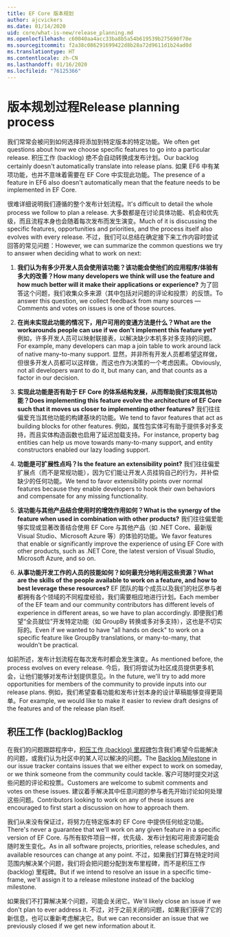 ```yaml
---
title: EF Core 版本规划
author: ajcvickers
ms.date: 01/14/2020
uid: core/what-is-new/release_planning.md
ms.openlocfilehash: c60040aa4acc33ba8b5a54b619539b275690f70e
ms.sourcegitcommit: f2a38c086291699422d8b28a72d9611d1b24ad0d
ms.translationtype: HT
ms.contentlocale: zh-CN
ms.lasthandoff: 01/16/2020
ms.locfileid: "76125366"
---
```

# <a name="release-planning-process"></a><span data-ttu-id="1bb16-102">版本规划过程</span><span class="sxs-lookup"><span data-stu-id="1bb16-102">Release planning process</span></span>

<span data-ttu-id="1bb16-103">我们常常会被问到如何选择将添加到特定版本的特定功能。</span><span class="sxs-lookup"><span data-stu-id="1bb16-103">We often get questions about how we choose specific features to go into a particular release.</span></span>
<span data-ttu-id="1bb16-104">积压工作 (backlog) 绝不会自动转换成发布计划。</span><span class="sxs-lookup"><span data-stu-id="1bb16-104">Our backlog certainly doesn't automatically translate into release plans.</span></span>
<span data-ttu-id="1bb16-105">如果 EF6 中有某项功能，也并不意味着需要在 EF Core 中实现此功能。</span><span class="sxs-lookup"><span data-stu-id="1bb16-105">The presence of a feature in EF6 also doesn't automatically mean that the feature needs to be implemented in EF Core.</span></span>

<span data-ttu-id="1bb16-106">很难详细说明我们遵循的整个发布计划流程。</span><span class="sxs-lookup"><span data-stu-id="1bb16-106">It's difficult to detail the whole process we follow to plan a release.</span></span>
<span data-ttu-id="1bb16-107">大多数都是在讨论具体功能、机会和优先级，而且流程本身也会随着每次发布而发生演变。</span><span class="sxs-lookup"><span data-stu-id="1bb16-107">Much of it is discussing the specific features, opportunities and priorities, and the process itself also evolves with every release.</span></span>
<span data-ttu-id="1bb16-108">不过，我们可以总结在确定接下来工作内容时尝试回答的常见问题：</span><span class="sxs-lookup"><span data-stu-id="1bb16-108">However, we can summarize the common questions we try to answer when deciding what to work on next:</span></span>

1. <span data-ttu-id="1bb16-109">**我们认为有多少开发人员会使用该功能？该功能会使他们的应用程序/体验有多大的改善？**</span><span class="sxs-lookup"><span data-stu-id="1bb16-109">**How many developers we think will use the feature and how much better will it make their applications or experience?**</span></span> <span data-ttu-id="1bb16-110">为了回答这个问题，我们收集众多来源（其中包括对问题的评论和投票）的反馈。</span><span class="sxs-lookup"><span data-stu-id="1bb16-110">To answer this question, we collect feedback from many sources — Comments and votes on issues is one of those sources.</span></span>

2. <span data-ttu-id="1bb16-111">**在尚未实现此功能的情况下，用户可用的变通方法是什么？**</span><span class="sxs-lookup"><span data-stu-id="1bb16-111">**What are the workarounds people can use if we don't implement this feature yet?**</span></span> <span data-ttu-id="1bb16-112">例如，许多开发人员可以映射联接表，以解决缺少本机多对多支持的问题。</span><span class="sxs-lookup"><span data-stu-id="1bb16-112">For example, many developers can map a join table to work around lack of native many-to-many support.</span></span> <span data-ttu-id="1bb16-113">显然，并非所有开发人员都希望这样做，但很多开发人员都可以这样做，而这也作为决策的一个考虑因素。</span><span class="sxs-lookup"><span data-stu-id="1bb16-113">Obviously, not all developers want to do it, but many can, and that counts as a factor in our decision.</span></span>

3. <span data-ttu-id="1bb16-114">**实现此功能是否有助于 EF Core 的体系结构发展，从而帮助我们实现其他功能？**</span><span class="sxs-lookup"><span data-stu-id="1bb16-114">**Does implementing this feature evolve the architecture of EF Core such that it moves us closer to implementing other features?**</span></span> <span data-ttu-id="1bb16-115">我们往往偏爱充当其他功能的构建基块的功能。</span><span class="sxs-lookup"><span data-stu-id="1bb16-115">We tend to favor features that act as building blocks for other features.</span></span> <span data-ttu-id="1bb16-116">例如，属性包实体可有助于提供多对多支持，而且实体构造函数也启用了延迟加载支持。</span><span class="sxs-lookup"><span data-stu-id="1bb16-116">For instance, property bag entities can help us move towards many-to-many support, and entity constructors enabled our lazy loading support.</span></span>

4. <span data-ttu-id="1bb16-117">**功能是可扩展性点吗？**</span><span class="sxs-lookup"><span data-stu-id="1bb16-117">**Is the feature an extensibility point?**</span></span> <span data-ttu-id="1bb16-118">我们往往偏爱扩展点（而不是常规功能），因为它们能让开发人员挂钩自己的行为，并补偿缺少的任何功能。</span><span class="sxs-lookup"><span data-stu-id="1bb16-118">We tend to favor extensibility points over normal features because they enable developers to hook their own behaviors and compensate for any missing functionality.</span></span>

5. <span data-ttu-id="1bb16-119">**该功能与其他产品结合使用时的增效作用如何？**</span><span class="sxs-lookup"><span data-stu-id="1bb16-119">**What is the synergy of the feature when used in combination with other products?**</span></span> <span data-ttu-id="1bb16-120">我们往往偏爱能够实现或显著改善结合使用 EF Core 与其他产品（如 .NET Core、最新版 Visual Studio、Microsoft Azure 等）的体验的功能。</span><span class="sxs-lookup"><span data-stu-id="1bb16-120">We favor features that enable or significantly improve the experience of using EF Core with other products, such as .NET Core, the latest version of Visual Studio, Microsoft Azure, and so on.</span></span>

6. <span data-ttu-id="1bb16-121">**从事功能开发工作的人员的技能如何？如何最充分地利用这些资源？**</span><span class="sxs-lookup"><span data-stu-id="1bb16-121">**What are the skills of the people available to work on a feature, and how to best leverage these resources?**</span></span> <span data-ttu-id="1bb16-122">EF 团队的每个成员以及我们的社区参与者都拥有各个领域的不同程度经验，我们需要相应地进行计划。</span><span class="sxs-lookup"><span data-stu-id="1bb16-122">Each member of the EF team and our community contributors has different levels of experience in different areas, so we have to plan accordingly.</span></span> <span data-ttu-id="1bb16-123">即便我们希望“全员就位”开发特定功能（如 GroupBy 转换或多对多支持），这也是不切实际的。</span><span class="sxs-lookup"><span data-stu-id="1bb16-123">Even if we wanted to have "all hands on deck" to work on a specific feature like GroupBy translations, or many-to-many, that wouldn't be practical.</span></span>

<span data-ttu-id="1bb16-124">如前所述，发布计划流程在每次发布时都会发生演变。</span><span class="sxs-lookup"><span data-stu-id="1bb16-124">As mentioned before, the process evolves on every release.</span></span>
<span data-ttu-id="1bb16-125">今后，我们将尝试为社区成员提供更多机会，让他们能够对发布计划提供意见。</span><span class="sxs-lookup"><span data-stu-id="1bb16-125">In the future, we'll try to add more opportunities for members of the community to provide inputs into our release plans.</span></span>
<span data-ttu-id="1bb16-126">例如，我们希望查看功能和发布计划本身的设计草稿能够变得更简单。</span><span class="sxs-lookup"><span data-stu-id="1bb16-126">For example, we would like to make it easier to review draft designs of the features and of the release plan itself.</span></span>

## <a name="backlog"></a><span data-ttu-id="1bb16-127">积压工作 (backlog)</span><span class="sxs-lookup"><span data-stu-id="1bb16-127">Backlog</span></span>

<span data-ttu-id="1bb16-128">在我们的问题跟踪程序中，[积压工作 (backlog) 里程碑](https://github.com/aspnet/EntityFrameworkCore/issues?q=is%3Aopen+is%3Aissue+milestone%3ABacklog+sort%3Areactions-%2B1-desc)包含我们希望今后能解决的问题，或我们认为社区中的某人可以解决的问题。</span><span class="sxs-lookup"><span data-stu-id="1bb16-128">The [Backlog Milestone](https://github.com/aspnet/EntityFrameworkCore/issues?q=is%3Aopen+is%3Aissue+milestone%3ABacklog+sort%3Areactions-%2B1-desc) in our issue tracker contains issues that we either expect to work on someday, or we think someone from the community could tackle.</span></span>
<span data-ttu-id="1bb16-129">客户可随时提交对这些问题的评论和投票。</span><span class="sxs-lookup"><span data-stu-id="1bb16-129">Customers are welcome to submit comments and votes on these issues.</span></span>
<span data-ttu-id="1bb16-130">建议着手解决其中任意问题的参与者先开始讨论如何处理这些问题。</span><span class="sxs-lookup"><span data-stu-id="1bb16-130">Contributors looking to work on any of these issues are encouraged to first start a discussion on how to approach them.</span></span>

<span data-ttu-id="1bb16-131">我们从来没有保证过，将努力在特定版本的 EF Core 中提供任何给定功能。</span><span class="sxs-lookup"><span data-stu-id="1bb16-131">There's never a guarantee that we'll work on any given feature in a specific version of EF Core.</span></span>
<span data-ttu-id="1bb16-132">与所有软件项目一样，优先级、发布计划和可用资源可能会随时发生变化。</span><span class="sxs-lookup"><span data-stu-id="1bb16-132">As in all software projects, priorities, release schedules, and available resources can change at any point.</span></span>
<span data-ttu-id="1bb16-133">不过，如果我们打算在特定时间范围内解决某个问题，我们将会把问题分配到发布里程碑，而不是积压工作 (backlog) 里程碑。</span><span class="sxs-lookup"><span data-stu-id="1bb16-133">But if we intend to resolve an issue in a specific time-frame, we'll assign it to a release milestone instead of the backlog milestone.</span></span>

<span data-ttu-id="1bb16-134">如果我们不打算解决某个问题，可能会关闭它。</span><span class="sxs-lookup"><span data-stu-id="1bb16-134">We'll likely close an issue if we don't plan to ever address it.</span></span>
<span data-ttu-id="1bb16-135">不过，对于之前关闭的问题，如果我们获得了它的新信息，也可以重新考虑解决它。</span><span class="sxs-lookup"><span data-stu-id="1bb16-135">But we can reconsider an issue that we previously closed if we get new information about it.</span></span>
